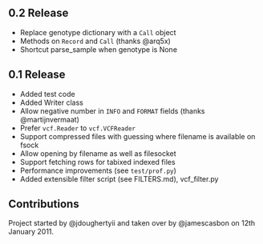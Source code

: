 0.2 Release 
-----------

* Replace genotype dictionary with a ``Call`` object
* Methods on ``Record`` and ``Call`` (thanks @arq5x)
* Shortcut parse_sample when genotype is None

0.1 Release 
-----------

* Added test code
* Added Writer class
* Allow negative number in ``INFO`` and ``FORMAT`` fields (thanks @martijnvermaat)
* Prefer ``vcf.Reader`` to ``vcf.VCFReader``
* Support compressed files with guessing where filename is available on fsock
* Allow opening by filename as well as filesocket
* Support fetching rows for tabixed indexed files
* Performance improvements (see ``test/prof.py``)
* Added extensible filter script (see FILTERS.md), vcf_filter.py 

Contributions
-------------

Project started by @jdoughertyii and taken over by @jamescasbon on 12th January 2011.

